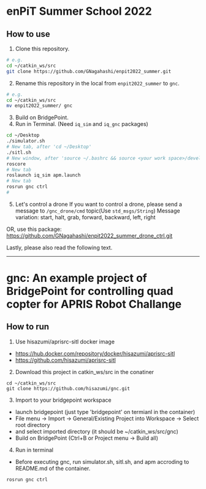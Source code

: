 # enPiT Summer School 2022

## How to use

1. Clone this repository.
```sh
# e.g.
cd ~/catkin_ws/src
git clone https://github.com/GNagahashi/enpit2022_summer.git
```

2. Rename this repository in the local from `enpit2022_summer` to `gnc`.
```sh
# e.g.
cd ~/catkin_ws/src
mv enpit2022_summer/ gnc
```

3. Build on BridgePoint.
4. Run in Terminal. (Need `iq_sim` and `iq_gnc` packages)
```sh
cd ~/Desktop
./simulator.sh
# New tab, after 'cd ~/Desktop'
./sitl.sh
# New window, after 'source ~/.bashrc && source <your work space>/devel/setup.bash'
roscore
# New tab
roslaunch iq_sim apm.launch
# New tab
rosrun gnc ctrl
# 
```

5. Let's control a drone
If you want to control a drone, please send a message to `/gnc_drone/cmd` topic(Use `std_msgs/String`)
Message variation: start, halt, grab, forward, backward, left, right

OR, use this package: https://github.com/GNagahashi/enpit2022_summer_drone_ctrl.git

Lastly, please also read the following text.


-----


# gnc: An example project of BridgePoint for controlling quad copter for APRIS Robot Challange

## How to run

1. Use hisazumi/aprisrc-sitl docker image

* https://hub.docker.com/repository/docker/hisazumi/aprisrc-sitl
* https://github.com/hisazumi/aprisrc-sitl

2. Download this project in catkin_ws/src in the conatiner
```
cd ~/catkin_ws/src
git clone https://github.com/hisazumi/gnc.git
```

3. Import to your bridgepoint workspace

* launch bridgepoint (just type 'bridgepoint' on termianl in the container)
* File menu -> Import -> General/Existing Project into Workspace -> Select root directory
* and select imported directory (it should be ~/catkin_ws/src/gnc)
* Build on BridgePoint (Ctrl+B or Project menu -> Build all)

4. Run in terminal

* Before executing gnc, run simulator.sh, sitl.sh, and apm accroding to README.md of the container.
```
rosrun gnc ctrl
```
